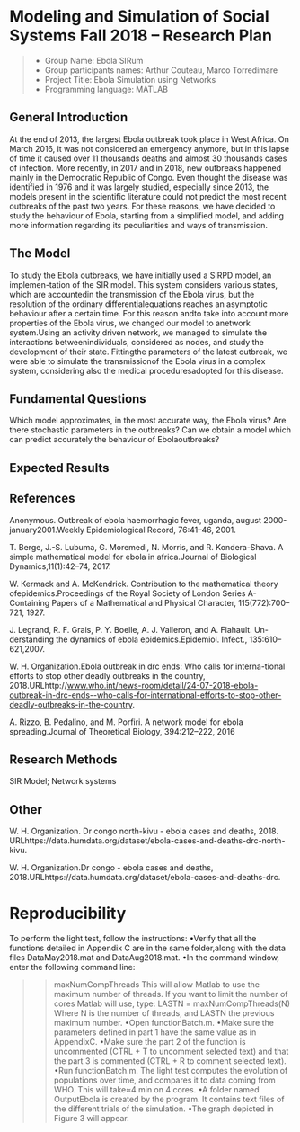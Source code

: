 # Modeling and Simulation of Social Systems Fall 2018 – Research Plan

> * Group Name: Ebola SIRum
> * Group participants names: Arthur Couteau, Marco Torredimare
> * Project Title: Ebola Simulation using Networks
> * Programming language: MATLAB

## General Introduction

At the end of 2013, the largest Ebola outbreak took place in West Africa. On March 2016, it was not considered an emergency anymore, but in this lapse of time it caused over 11 thousands deaths and almost 30 thousands cases of infection.
More recently, in 2017 and in 2018, new outbreaks happened mainly in the Democratic Republic of Congo. Even thought the disease was identified in 1976 and it was largely studied, especially since 2013, the models present in the scientific literature could not predict the most recent outbreaks of the past two years.
For these reasons, we have decided to study the behaviour of Ebola, starting from a simplified model, and adding more information regarding its peculiarities and ways of transmission.

## The Model

To study the Ebola outbreaks, we have initially used a SIRPD model, an implemen-tation of the SIR model.  This system considers various states, which are accountedin the transmission of the Ebola virus, but the resolution of the ordinary differentialequations reaches an asymptotic behaviour after a certain time.  For this reason andto take into account more properties of the Ebola virus, we changed our model to anetwork system.Using an activity driven network, we managed to simulate the interactions betweenindividuals, considered as nodes, and study the development of their state.  Fittingthe  parameters  of  the  latest  outbreak,  we  were  able  to  simulate  the  transmissionof  the  Ebola  virus  in  a  complex  system,  considering  also  the  medical  proceduresadopted for this disease.

## Fundamental Questions

Which model approximates, in the most accurate way, the Ebola virus?
Are there stochastic parameters in the outbreaks?
Can we obtain a model which can predict accurately the behaviour of Ebolaoutbreaks?

## Expected Results



## References 

Anonymous. Outbreak of ebola haemorrhagic fever, uganda, august 2000-january2001.Weekly Epidemiological Record, 76:41–46, 2001.

T.  Berge,  J.-S.  Lubuma,  G.  Moremedi,  N.  Morris,  and  R.  Kondera-Shava.   A simple mathematical model for ebola in africa.Journal of Biological Dynamics,11(1):42–74, 2017.

W. Kermack and A. McKendrick.  Contribution to the mathematical theory ofepidemics.Proceedings of the Royal Society of London Series A-Containing Papers of a Mathematical and Physical Character, 115(772):700–721, 1927.

J.  Legrand,  R.  F.  Grais,  P.  Y.  Boelle,  A.  J.  Valleron,  and  A.  Flahault.   Un-derstanding the dynamics of ebola epidemics.Epidemiol. Infect.,  135:610–621,2007.

W.  H.  Organization.Ebola  outbreak  in  drc  ends:   Who  calls  for  interna-tional  efforts  to  stop  other  deadly  outbreaks  in  the  country,   2018.URLhttp://www.who.int/news-room/detail/24-07-2018-ebola-outbreak-in-drc-ends--who-calls-for-international-efforts-to-stop-other-deadly-outbreaks-in-the-country.

A.  Rizzo,  B.  Pedalino,  and  M.  Porfiri.   A  network  model  for  ebola  spreading.Journal of Theoretical Biology, 394:212–222, 2016


## Research Methods

SIR Model; Network systems


## Other

W. H. Organization.  Dr congo north-kivu - ebola cases and deaths, 2018.  URLhttps://data.humdata.org/dataset/ebola-cases-and-deaths-drc-north-kivu.

W.  H.  Organization.Dr  congo  -  ebola  cases  and  deaths,   2018.URLhttps://data.humdata.org/dataset/ebola-cases-and-deaths-drc.

# Reproducibility
To perform the light test, follow the instructions:
•Verify  that  all  the  functions  detailed  in  Appendix  C  are  in  the  same  folder,along with the data files DataMay2018.mat and DataAug2018.mat.
•In the command window, enter the following command line:
>> maxNumCompThreads 
This will allow Matlab to use the maximum number of threads.  If you want to limit the number of cores Matlab will use, type:
>> LASTN = maxNumCompThreads(N)
Where N is the number of threads, and LASTN the previous maximum number.
•Open functionBatch.m.
•Make sure the parameters defined in part 1 have the same value as in AppendixC.
•Make sure the part 2 of the function is uncommented (CTRL + T to uncomment selected text) and that the part 3 is commented (CTRL + R to comment selected text).
•Run functionBatch.m.  The light test computes the evolution of populations over time, and compares it to data coming from WHO. This will take≈4 min on 4 cores.
•A folder named OutputEbola is created by the program.  It contains text files of the different trials of the simulation.
•The graph depicted in Figure 3 will appear.

